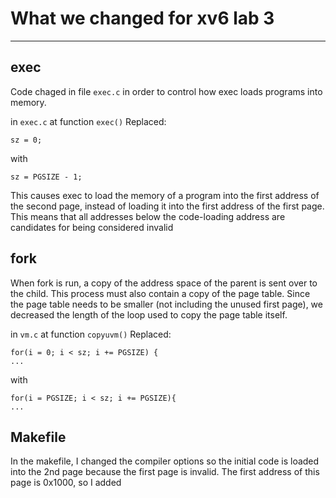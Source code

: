 # What we changed for xv6 lab 3
--------------------------------------

## exec
Code chaged in file `exec.c` in order to control how exec loads programs into memory. 


in `exec.c` at function `exec()`
Replaced:
```
sz = 0;
```
with
```
sz = PGSIZE - 1; 
```
This causes exec to load the memory of a program into the first address of the second page, instead of loading it into the first address of the first page. This means that all addresses below the code-loading address are candidates for being considered invalid

## fork
When fork is run, a copy of the address space of the parent is sent over to the child. This process must also contain a copy of the page table. Since the page table needs to be smaller (not including the unused first page), we decreased the length of the loop used to copy the page table itself. 

in `vm.c` at function `copyuvm()`
Replaced:
```
for(i = 0; i < sz; i += PGSIZE) {
...
```
with
```
for(i = PGSIZE; i < sz; i += PGSIZE){
...
```


## Makefile
In the makefile, I changed the compiler options so the initial code is loaded into the 2nd page because the first page is invalid. The first address of this page is 0x1000, so I added 
